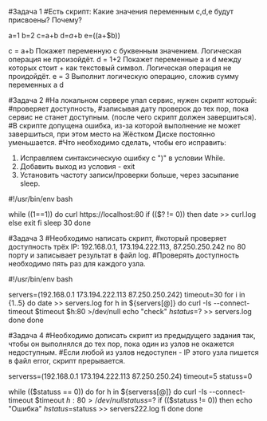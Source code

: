 #Задача 1
#Есть скрипт: Какие значения переменным c,d,e будут присвоены? Почему?

a=1
b=2
c=a+b
d=$a+$b
e=$(($a+$b))

c = a+b Покажет переменную с буквенным значением. Логическая операция не произойдёт.
d = 1+2 Покажет переменные a и d между которых стоит + как текстовый символ. Логическая операция не проидойдёт.
e = 3 Выполнит логическую операцию, сложив сумму переменных a d


#Задача 2
#На локальном сервере упал сервис, нужен скрипт который: 
#проверяет доступность, 
#записывая дату проверок до тех пор, пока сервис не станет доступным. (после чего скрипт должен завершиться). 
#В скрипте допущена ошибка, из-за которой выполнение не может завершиться, при этом место на Жёстком Диске постоянно уменьшается. 
#Что необходимо сделать, чтобы его исправить:

1) Исправляем синтаксическую ошибку с ")" в условии While.
2) Добавить выход из условия - exit
3) Установить частоту записи/проверки больше, через засыпание sleep.

#!/usr/bin/env bash

while ((1==1))
do
	curl https://localhost:80
	if (($? != 0))
	then
		date >> curl.log
	else exit
	fi
	sleep 30
done


#Задача 3
#Необходимо написать скрипт, 
#который проверяет доступность трёх IP: 192.168.0.1, 173.194.222.113, 87.250.250.242 по 80 порту и записывает результат в файл log. 
#Проверять доступность необходимо пять раз для каждого узла.


#!/usr/bin/env bash

servers=(192.168.0.1 173.194.222.113 87.250.250.242)
timeout=30
for i in {1..5}
	do
	date >> servers.log
		for h in ${servers[@]}
		do
			curl -Is --connect-timeout $timeout $h:80 >/dev/null
		echo "check" $h status=$? >> servers.log
    	done
done

#Задача 4
#Необходимо дописать скрипт из предыдущего задания так, чтобы он выполнялся до тех пор, пока один из узлов не окажется недоступным. 
#Если любой из узлов недоступен - IP этого узла пишется в файл error, скрипт прерывается.

serverss=(192.168.0.1 173.194.222.113 87.250.250.24)
timeout=5
statuss=0

while (($statuss == 0))
do
    for h in ${serverss[@]}
    do
	curl -Is --connect-timeout $timeout $h:80 >/dev/null
	statuss=$?
	if (($statuss != 0))
	then
	    echo "Ошибка" $h status=$statuss >> servers222.log
	fi
    done
done
